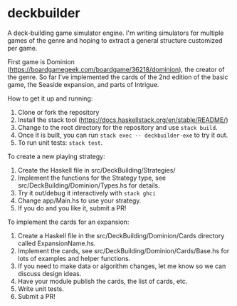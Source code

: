 # deckbuilder

A deck-building game simulator engine. I'm writing simulators for multiple
games of the genre and hoping to extract a general structure customized per
game.

First game is Dominion (https://boardgamegeek.com/boardgame/36218/dominion),
the creator of the genre. So far I've implemented the cards of the 2nd edition
of the basic game, the Seaside expansion, and parts of Intrigue.

How to get it up and running:

1. Clone or fork the repository
2. Install the stack tool (https://docs.haskellstack.org/en/stable/README/)
3. Change to the root directory for the repository and use `stack build`.
4. Once it is built, you can run `stack exec -- deckbuilder-exe` to try it out.
5. To run unit tests: `stack test`.

To create a new playing strategy:

1. Create the Haskell file in src/DeckBuilding/Strategies/
2. Implement the functions for the Strategy type, see
  src/DeckBuilding/Dominion/Types.hs for details.
3. Try it out/debug it interactively with `stack ghci`
4. Change app/Main.hs to use your strategy.
5. If you do and you like it, submit a PR!

To implement the cards for an expansion:

1. Create a Haskell file in the src/DeckBuilding/Dominion/Cards directory
  called ExpansionName.hs.
2. Implement the cards, see src/DeckBuilding/Dominion/Cards/Base.hs for lots of
  examples and helper functions.
3. If you need to make data or algorithm changes, let me know so we can discuss
  design ideas.
4. Have your module publish the cards, the list of cards, etc.
5. Write unit tests.
6. Submit a PR!
